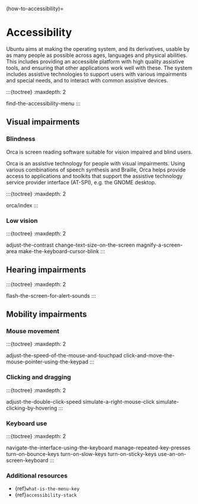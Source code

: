(how-to-accessibility)=
# Accessibility

Ubuntu aims at making the operating system, and its derivatives, usable by as many people as possible across ages, languages and physical abilities. This includes providing an accessible platform with high quality assistive tools, and ensuring that other applications work well with these. The system includes assistive technologies to support users with various impairments and special needs, and to interact with common assistive devices.

:::{toctree}
:maxdepth: 2

find-the-accessibility-menu
:::

## Visual impairments

### Blindness

Orca is screen reading software suitable for vision impaired and blind users. 

Orca is an assistive technology for people with visual impairments. Using various combinations of speech synthesis and Braille, Orca helps provide access to applications and toolkits that support the assistive technology service provider interface (AT-SPI), e.g. the GNOME desktop.

:::{toctree}
:maxdepth: 2

orca/index
:::

### Low vision

:::{toctree}
:maxdepth: 2

adjust-the-contrast
change-text-size-on-the-screen
magnify-a-screen-area
make-the-keyboard-cursor-blink
:::

## Hearing impairments

:::{toctree}
:maxdepth: 2

flash-the-screen-for-alert-sounds
:::


## Mobility impairments

### Mouse movement

:::{toctree}
:maxdepth: 2

adjust-the-speed-of-the-mouse-and-touchpad
click-and-move-the-mouse-pointer-using-the-keypad
:::

### Clicking and dragging

:::{toctree}
:maxdepth: 2

adjust-the-double-click-speed
simulate-a-right-mouse-click
simulate-clicking-by-hovering
:::

### Keyboard use

:::{toctree}
:maxdepth: 2

navigate-the-interface-using-the-keyboard
manage-repeated-key-presses
turn-on-bounce-keys
turn-on-slow-keys
turn-on-sticky-keys
use-an-on-screen-keyboard
:::

### Additional resources

* {ref}`what-is-the-menu-key`
* {ref}`accessibility-stack`


